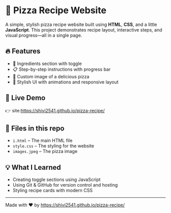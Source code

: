 # 🍕 Pizza Recipe Website

A simple, stylish pizza recipe website built using **HTML**, **CSS**, and a little **JavaScript**. This project demonstrates recipe layout, interactive steps, and visual progress—all in a single page.

## 🔥 Features

- 🍅 Ingredients section with toggle
- 📋 Step-by-step instructions with progress bar
- 🍕 Custom image of a delicious pizza
- 🎨 Stylish UI with animations and responsive layout

## 🚀 Live Demo

👉 site:https://shivi2541.github.io/pizza-recipe/

## 📁 Files in this repo

- `i.html` – The main HTML file  
- `style.css` – The styling for the website  
- `images.jpeg` – The pizza image  

## 💡 What I Learned

- Creating toggle sections using JavaScript  
- Using Git & GitHub for version control and hosting  
- Styling recipe cards with modern CSS  

---

Made with ❤️ by https://shivi2541.github.io/pizza-recipe/
